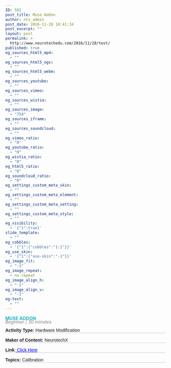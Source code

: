 ```yaml
---
ID: 502
post_title: Muse Addon
author: ntx_admin
post_date: 2016-11-28 10:41:34
post_excerpt: ""
layout: post
permalink: >
  http://www.neurotechedu.com/2016/11/28/test/
published: true
eg_sources_html5_mp4:
  - ""
eg_sources_html5_ogv:
  - ""
eg_sources_html5_webm:
  - ""
eg_sources_youtube:
  - ""
eg_sources_vimeo:
  - ""
eg_sources_wistia:
  - ""
eg_sources_image:
  - "754"
eg_sources_iframe:
  - ""
eg_sources_soundcloud:
  - ""
eg_vimeo_ratio:
  - "0"
eg_youtube_ratio:
  - "0"
eg_wistia_ratio:
  - "0"
eg_html5_ratio:
  - "0"
eg_soundcloud_ratio:
  - "0"
eg_settings_custom_meta_skin:
  - ""
eg_settings_custom_meta_element:
  - ""
eg_settings_custom_meta_setting:
  - ""
eg_settings_custom_meta_style:
  - ""
eg_visibility:
  - '{"1":true}'
slide_template:
  - ""
eg_cobbles:
  - '{"1":{"cobbles":"1:1"}}'
eg_use_skin:
  - '{"1":{"use-skin":"-1"}}'
eg_image_fit:
  - "-1"
eg_image_repeat:
  - no-repeat
eg_image_align_h:
  - "-1"
eg_image_align_v:
  - "-1"
eg-test:
  - ""
---
```

<h4 style="text-align: left; color:rgb(35, 178, 198);text-transform:uppercase;margin-top: 0;margin-bottom: -0.2em">
MUSE ADDON</h4><br>

<h6 style="margin-top: -1.4em;margin-bottom:-0.8em;color:grey;">
Beginner | 30 minutes</h6><br>

<p style="font-family:'arial'; margin-top:0.3em;border-bottom:1px solid #c4c4c4;">
<strong>Activity Type:</strong> Hardware Modification<br></p>

<p style="font-family:'arial'; margin-top:0.2em;border-bottom:1px solid #c4c4c4;">
<strong>Maker of Content:</strong> NeurotechX<br></p>

<p style="font-family:'arial'; margin-top:0.2em;border-bottom:1px solid #c4c4c4;">
<strong>Link</strong>:<a href="https://github.com/neuralcubes/musephero" target="blank"> <span style="color:blue;text-decoration:underline;">Click Here</span></a><br></p>

<p style="font-family:'arial'; margin-top:0.2em;border-bottom:1px solid #c4c4c4;">
<strong>Topics:</strong> Calibration<br></p>